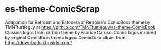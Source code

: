 # es-theme-ComicScrap
Adaptation for Retrobat and Batocera of Retropie's ComicBook theme by TMNTturtleguy at https://github.com/TMNTturtleguy/es-theme-ComicBook
Classics logos from carbon theme by Fabrice Caruso.
Comic logos inspired by original ComikBook theme logos.
ComixZone album from https://downloads.khinsider.com/
